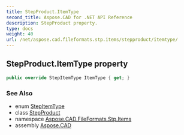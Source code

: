 ```yaml
---
title: StepProduct.ItemType
second_title: Aspose.CAD for .NET API Reference
description: StepProduct property. 
type: docs
weight: 40
url: /net/aspose.cad.fileformats.stp.items/stepproduct/itemtype/
---
```

## StepProduct.ItemType property

```csharp
public override StepItemType ItemType { get; }
```

### See Also

* enum [StepItemType](../../stepitemtype/)
* class [StepProduct](../)
* namespace [Aspose.CAD.FileFormats.Stp.Items](../../stepproduct/)
* assembly [Aspose.CAD](../../../)


